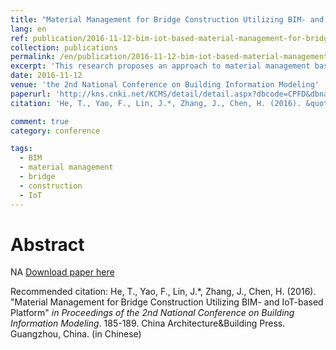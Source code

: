 ```yaml
---
title: "Material Management for Bridge Construction Utilizing BIM- and IoT-based Platform"
lang: en
ref: publication/2016-11-12-bim-iot-based-material-management-for-bridges
collection: publications
permalink: /en/publication/2016-11-12-bim-iot-based-material-management-for-bridges
excerpt: 'This research proposes an approach to material management based on BIM and IoT platform for bridge construction'
date: 2016-11-12
venue: 'the 2nd National Conference on Building Information Modeling'
paperurl: 'http://kns.cnki.net/KCMS/detail/detail.aspx?dbcode=CPFD&dbname=CPFDLAST2016&filename=JGCB201611001033&v=MDQxMTNlc01EeE5LdWhkaG5qOThUbmpxcXhkRWVNT1VLcmlmWnU5dkh5bmxVNzNJSVY4U0x5ckliTEc0SDlmTnJvOUZa'
citation: 'He, T., Yao, F., Lin, J.*, Zhang, J., Chen, H. (2016). &quot;Material Management for Bridge Construction Utilizing BIM- and IoT-based Platform&quot; <i>in Proceedings of the 2nd National Conference on Building Information Modeling</i>. 185-189. China Architecture&Building Press. Guangzhou, China. (in Chinese)'

comment: true
category: conference

tags: 
  - BIM
  - material management
  - bridge
  - construction
  - IoT
---
```



Abstract
====

NA
[Download paper here](http://kns.cnki.net/KCMS/detail/detail.aspx?dbcode=CPFD&dbname=CPFDLAST2016&filename=JGCB201611001033&v=MDQxMTNlc01EeE5LdWhkaG5qOThUbmpxcXhkRWVNT1VLcmlmWnU5dkh5bmxVNzNJSVY4U0x5ckliTEc0SDlmTnJvOUZa)

Recommended citation: He, T., Yao, F., Lin, J.*, Zhang, J., Chen, H. (2016). &quot;Material Management for Bridge Construction Utilizing BIM- and IoT-based Platform&quot; <i>in Proceedings of the 2nd National Conference on Building Information Modeling</i>. 185-189. China Architecture&Building Press. Guangzhou, China. (in Chinese)